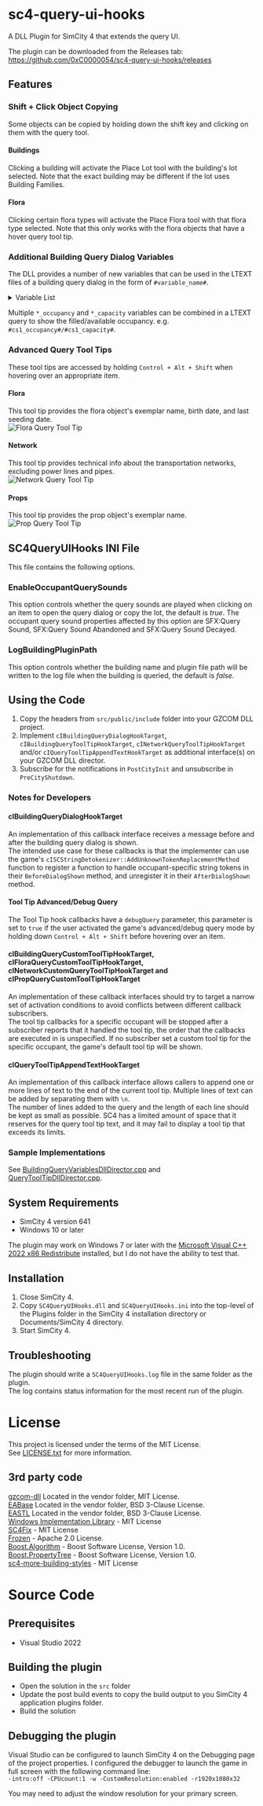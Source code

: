 # sc4-query-ui-hooks

A DLL Plugin for SimCity 4 that extends the query UI.   

The plugin can be downloaded from the Releases tab: https://github.com/0xC0000054/sc4-query-ui-hooks/releases

## Features

### Shift + Click Object Copying

Some objects can be copied by holding down the shift key and clicking on them with the query tool.

#### Buildings

Clicking a building will activate the Place Lot tool with the building's lot selected.
Note that the exact building may be different if the lot uses Building Families.

#### Flora

Clicking certain flora types will activate the Place Flora tool with that flora type selected.
Note that this only works with the flora objects that have a hover query tool tip.

### Additional Building Query Dialog Variables

The DLL provides a number of new variables that can be used in the LTEXT files
of a building query dialog in the form of `#variable_name#`.
<details>
<summary>Variable List</summary>

| Name | Description |
|------|-------------|
| building_full_funding_capacity | The cost for Education, Fire, Health, Police and Power buildings at the full (100%) capacity. For Fire and Police stations this is the coverage radius. |
| building_full_funding_coverage | The cost for Education, and Health buildings at the full (100%) coverage radius (School Bus/Ambulance). |
| building_is_w2w | Shows a 'Yes' or 'No' value based on whether the building has a W2W occupant group. |
| building_styles | Shows a building's styles in a pipe-separated list. |
| building_style_lines | Shows a list of the building's styles, with each style after the first one on its own line.<br>E.g:`Chicago 1890`<br>`New York 1940` |
| building_summary | The building summary the game shows in its hover tool tips. E.g: `Low-Wealth Residential` |
| growth_stage | The growth stage of the building's lot. |
| mysim_name | The name of the MySim that lives in the selected residence. |
| r1_occupancy | The current number of R§ occupants. |
| r1_capacity | The R§ occupant capacity. |
| r2_occupancy | The current number of R§§ occupants. |
| r2_capacity | The R§§ occupant capacity. |
| r3_occupancy | The current number of R§§§ occupants. |
| r3_capacity | The R§§§ occupant capacity. |
| cs1_occupancy | The current number of Cs§ occupants. |
| cs1_capacity | The Cs§ occupant capacity. |
| cs2_occupancy | The current number of Cs§§ occupants. |
| cs2_capacity | The Cs§§ occupant capacity. |
| cs3_occupancy | The current number of Cs§§§ occupants. |
| cs3_capacity | The Cs§§§ occupant capacity. |
| co2_occupancy | The current number of Co§§ occupants. |
| co2_capacity | The Co§§ occupant capacity. |
| co3_occupancy | The current number of Co§§§ occupants. |
| co3_capacity | The Co§§§ occupant capacity. |
| ir_occupancy | The current number of I-R occupants. |
| ir_capacity | The I-R occupant capacity. |
| id_occupancy | The current number of I-D occupants. |
| id_capacity | The I-D occupant capacity. |
| im_occupancy | The current number of I-M occupants. |
| im_capacity | The I-M occupant capacity. |
| iht_occupancy | The current number of I-HT occupants. |
| iht_capacity | The I-HT occupant capacity. |
</details>

Multiple `*_occupancy` and `*_capacity` variables can be combined in a LTEXT query to show the filled/available occupancy.
e.g. `#cs1_occupancy#/#cs1_capacity#`.

### Advanced Query Tool Tips

These tool tips are accessed by holding `Control + Alt + Shift` when hovering over an appropriate item.

#### Flora

This tool tip provides the flora object's exemplar name, birth date, and last seeding date.    
![Flora Query Tool Tip](images/CustomFloraTooltip.jpg)

#### Network

This tool tip provides technical info about the transportation networks, excluding power lines and pipes.   
![Network Query Tool Tip](images/CustomNetworkTooltip.jpg)

#### Props

This tool tip provides the prop object's exemplar name.    
![Prop Query Tool Tip](images/CustomPropTooltip.jpg)

## SC4QueryUIHooks INI File

This file contains the following options.

### EnableOccupantQuerySounds

This option controls whether the query sounds are played when clicking on an item to open the query dialog
or copy the lot, the default is _true_.
The occupant query sound properties affected by this option are SFX:Query Sound, SFX:Query Sound Abandoned and SFX:Query Sound Decayed.

### LogBuildingPluginPath

This option controls whether the building name and plugin file path will be written to the log file when the
building is queried, the default is _false_.

## Using the Code

1. Copy the headers from `src/public/include` folder into your GZCOM DLL project.
2. Implement `cIBuildingQueryDialogHookTarget`, `cIBuildingQueryToolTipHookTarget`, `cINetworkQueryToolTipHookTarget` and/or
`cIQueryToolTipAppendTextHookTarget` as additional interface(s) on your GZCOM DLL director.
3. Subscribe for the notifications in `PostCityInit` and unsubscribe in `PreCityShutdown`.

### Notes for Developers

#### cIBuildingQueryDialogHookTarget

An implementation of this callback interface receives a message before and after the building query dialog is shown.    
The intended use case for these callbacks is that the implementer can use the game's `cISCStringDetokenizer::AddUnknownTokenReplacementMethod` function
to register a function to handle occupant-specific string tokens in their `BeforeDialogShown` method, and unregister it in their `AfterDialogShown` method.

#### Tool Tip Advanced/Debug Query

The Tool Tip hook callbacks have a `debugQuery` parameter, this parameter is set to `true` if the user activated the
game's advanced/debug query mode by holding down `Control + Alt + Shift` before hovering over an item.

#### cIBuildingQueryCustomToolTipHookTarget, cIFloraQueryCustomToolTipHookTarget, cINetworkCustomQueryToolTipHookTarget and cIPropQueryCustomToolTipHookTarget

An implementation of these callback interfaces should try to target a narrow set of activation conditions
to avoid conflicts between different callback subscribers.    
The tool tip callbacks for a specific occupant will be stopped after a subscriber reports that it handled
the tool tip, the order that the callbacks are executed in is unspecified.
If no subscriber set a custom tool tip for the specific occupant, the game's default tool tip will be shown.

#### cIQueryToolTipAppendTextHookTarget

An implementation of this callback interface allows callers to append one or more lines of text to the end of
the current tool tip. Multiple lines of text can be added by separating them with `\n`.    
The number of lines added to the query and the length of each line should be kept as small as possible. SC4
has a limited amount of space that it reserves for the query tool tip text, and it may fail to display a tool
tip that exceeds its limits.

### Sample Implementations

See [BuildingQueryVariablesDllDirector.cpp](src/child-directors/BuildingQueryVariablesDllDirector.cpp) and [QueryToolTipDllDirector.cpp](src/child-directors/QueryToolTipDllDirector.cpp).

## System Requirements

* SimCity 4 version 641
* Windows 10 or later

The plugin may work on Windows 7 or later with the [Microsoft Visual C++ 2022 x86 Redistribute](https://aka.ms/vs/17/release/vc_redist.x86.exe) installed, but I do not have the ability to test that.

## Installation

1. Close SimCity 4.
2. Copy `SC4QueryUIHooks.dll` and `SC4QueryUIHooks.ini` into the top-level of the Plugins folder in the SimCity 4 installation directory or Documents/SimCity 4 directory.
3. Start SimCity 4.

## Troubleshooting

The plugin should write a `SC4QueryUIHooks.log` file in the same folder as the plugin.    
The log contains status information for the most recent run of the plugin.

# License

This project is licensed under the terms of the MIT License.    
See [LICENSE.txt](LICENSE.txt) for more information.

## 3rd party code

[gzcom-dll](https://github.com/nsgomez/gzcom-dll/tree/master) Located in the vendor folder, MIT License.    
[EABase](https://github.com/electronicarts/EABase) Located in the vendor folder, BSD 3-Clause License.    
[EASTL](https://github.com/electronicarts/EASTL) Located in the vendor folder, BSD 3-Clause License.    
[Windows Implementation Library](https://github.com/microsoft/wil) - MIT License    
[SC4Fix](https://github.com/nsgomez/sc4fix) - MIT License    
[Frozen](https://github.com/serge-sans-paille/frozen) - Apache 2.0 License.    
[Boost.Algorithm](https://www.boost.org/doc/libs/1_84_0/libs/algorithm/doc/html/index.html) - Boost Software License, Version 1.0.    
[Boost.PropertyTree](https://www.boost.org/doc/libs/1_84_0/doc/html/property_tree.html) - Boost Software License, Version 1.0.    
[sc4-more-building-styles](https://github.com/0xC0000054/sc4-more-building-styles) - MIT License

# Source Code

## Prerequisites

* Visual Studio 2022

## Building the plugin

* Open the solution in the `src` folder
* Update the post build events to copy the build output to you SimCity 4 application plugins folder.
* Build the solution

## Debugging the plugin

Visual Studio can be configured to launch SimCity 4 on the Debugging page of the project properties.
I configured the debugger to launch the game in full screen with the following command line:    
`-intro:off -CPUcount:1 -w -CustomResolution:enabled -r1920x1080x32`

You may need to adjust the window resolution for your primary screen.
